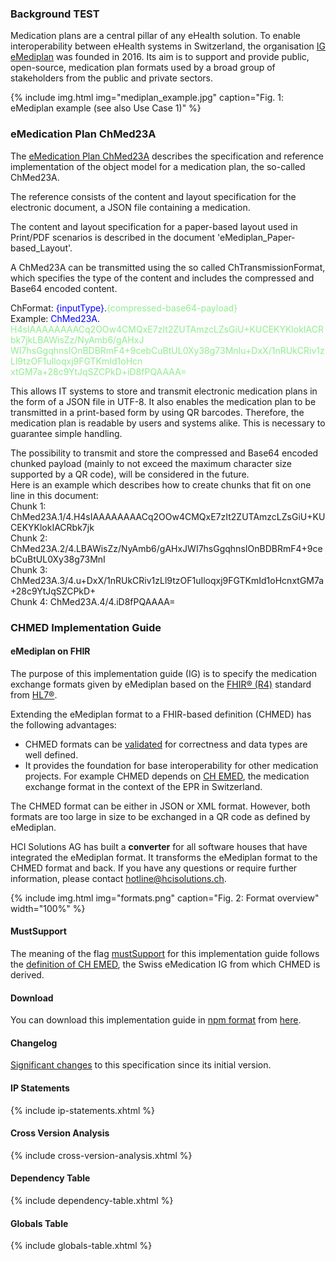 ### Background TEST

Medication plans are a central pillar of any eHealth solution. To enable interoperability between eHealth systems in Switzerland, the organisation [IG eMediplan](https://emediplan.ch/) was founded in 2016. Its aim is to support and provide public, open-source, medication plan formats used by a broad group of stakeholders from the public and private sectors.

{% include img.html img="mediplan_example.jpg" caption="Fig. 1: eMediplan example (see also Use Case 1)" %}

### eMedication Plan ChMed23A
The [eMedication Plan ChMed23A](https://emediplan.ch/wp-content/uploads/2023/09/20230815_eMediplan_ChMed23A_1.0-AND-eMediplan_ChMed23A_Posology_1.0.pdf) describes the specification and reference implementation of the object model for a medication plan, the so-called ChMed23A.

The reference consists of the content and layout specification for the electronic document, a JSON file containing a medication.

The content and layout specification for a paper-based layout used in Print/PDF scenarios is described in the document 'eMediplan_Paper-based_Layout'.

A ChMed23A can be transmitted using the so called ChTransmissionFormat, which specifies the type of the content and includes the compressed and Base64 encoded content.

ChFormat: <span style="color:blue;">{inputType}</span>.<span style="color:lightgreen;">{compressed-base64-payload}</span>     
Example: <span style="color:blue;">ChMed23A</span>.    
<span style="color:lightgreen;">H4sIAAAAAAAACq2OOw4CMQxE7zIt2ZUTAmzcLZsGiU+KUCEKYKlokIACRbk7jkLBAWisZz/NyAmb6/gAHxJ</span>      
<span style="color:lightgreen;">WI7hsGgqhnsIOnBDBRmF4+9cebCuBtUL0Xy38g73MnIu+DxX/1nRUkCRiv1zLl9tzOF1uIloqxj9FGTKmId1oHcn</span>      
<span style="color:lightgreen;">xtGM7a+28c9YtJqSZCPkD+iD8fPQAAAA=</span>      

This allows IT systems to store and transmit electronic medication plans in the form of a JSON file in UTF-8. It also enables the medication plan to be transmitted in a print-based form by using QR barcodes. Therefore, the medication plan is readable by users and systems alike. This is necessary to guarantee simple handling.

The possibility to transmit and store the compressed and Base64 encoded chunked payload (mainly to not exceed the maximum character size supported by a QR code), will be considered in the future.   
Here is an example which describes how to create chunks that fit on one line in this document:   
Chunk 1: ChMed23A.1/4.H4sIAAAAAAAACq2OOw4CMQxE7zIt2ZUTAmzcLZsGiU+KUCEKYKlokIACRbk7jk   
Chunk 2: ChMed23A.2/4.LBAWisZz/NyAmb6/gAHxJWI7hsGgqhnsIOnBDBRmF4+9cebCuBtUL0Xy38g73MnI   
Chunk 3: ChMed23A.3/4.u+DxX/1nRUkCRiv1zLl9tzOF1uIloqxj9FGTKmId1oHcnxtGM7a+28c9YtJqSZCPkD+   
Chunk 4: ChMed23A.4/4.iD8fPQAAAA=   

### CHMED Implementation Guide

#### eMediplan on FHIR
The purpose of this implementation guide (IG) is to specify the medication exchange formats given by eMediplan based on the [FHIR® (R4)](http://hl7.org/fhir/R4/index.html) standard from [HL7®](https://www.hl7.org/).

Extending the eMediplan format to a FHIR-based definition (CHMED) has the following advantages:
* CHMED formats can be [validated](https://www.hl7.org/fhir/validation.html) for correctness and data types are well defined. 
* It provides the foundation for base interoperability for other medication projects. For example CHMED depends on [CH EMED](http://fhir.ch/ig/ch-emed/index.html), the medication exchange format in the context of the EPR in Switzerland.

The CHMED format can be either in JSON or XML format. However, both formats are too large in size to be exchanged in a QR code as defined by eMediplan.   

HCI Solutions AG has built a **converter** for all software houses that have integrated the eMediplan format. It transforms the eMediplan format to the CHMED format and back. If you have any questions or require further information, please contact <hotline@hcisolutions.ch>.

{% include img.html img="formats.png" caption="Fig. 2: Format overview" width="100%" %}

#### MustSupport
The meaning of the flag [mustSupport](https://www.hl7.org/fhir/profiling.html#mustsupport) for this implementation guide follows the [definition of CH EMED](https://fhir.ch/ig/ch-emed/index.html#mustsupport), the Swiss eMedication IG from which CHMED is derived.

#### Download
You can download this implementation guide in [npm format](https://confluence.hl7.org/display/FHIR/NPM+Package+Specification) from [here](package.tgz).

#### Changelog
[Significant changes](changelog.html) to this specification since its initial version.

#### IP Statements

{% include ip-statements.xhtml %}

#### Cross Version Analysis

{% include cross-version-analysis.xhtml %}

#### Dependency Table

{% include dependency-table.xhtml %}

#### Globals Table

{% include globals-table.xhtml %}
